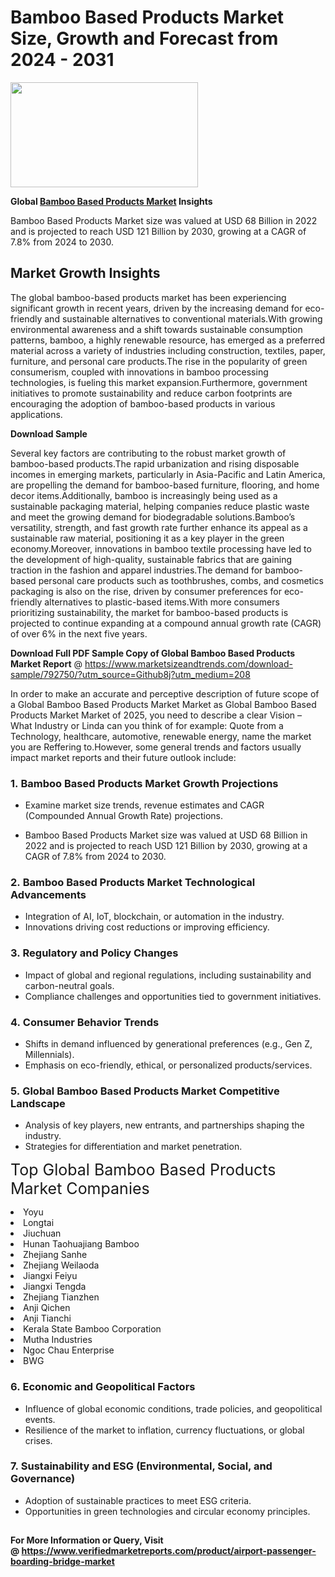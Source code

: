 <H1>Bamboo Based Products Market Size, Growth and Forecast from 2024 - 2031</H1><img class="aligncenter size-medium wp-image-584254" src="https://thirdeyenews.in/wp-content/uploads/2024/09/Global-Market-Research-300x168.jpeg" alt="" width="300" height="168" /><p><strong>Global&nbsp;<a href="https://www.marketsizeandtrends.com/download-sample/792750/?utm_source=Github8j?utm_medium=208">Bamboo Based Products Market</a> Insights</strong></p><p>Bamboo Based Products Market size was valued at USD 68 Billion in 2022 and is projected to reach USD 121 Billion by 2030, growing at a CAGR of 7.8% from 2024 to 2030.</p><p><h2>Market Growth Insights</h2> <p>The global bamboo-based products market has been experiencing significant growth in recent years, driven by the increasing demand for eco-friendly and sustainable alternatives to conventional materials.With growing environmental awareness and a shift towards sustainable consumption patterns, bamboo, a highly renewable resource, has emerged as a preferred material across a variety of industries including construction, textiles, paper, furniture, and personal care products.The rise in the popularity of green consumerism, coupled with innovations in bamboo processing technologies, is fueling this market expansion.Furthermore, government initiatives to promote sustainability and reduce carbon footprints are encouraging the adoption of bamboo-based products in various applications.</p> <p><strong>Download Sample</strong></p> <p>Several key factors are contributing to the robust market growth of bamboo-based products.The rapid urbanization and rising disposable incomes in emerging markets, particularly in Asia-Pacific and Latin America, are propelling the demand for bamboo-based furniture, flooring, and home decor items.Additionally, bamboo is increasingly being used as a sustainable packaging material, helping companies reduce plastic waste and meet the growing demand for biodegradable solutions.Bamboo’s versatility, strength, and fast growth rate further enhance its appeal as a sustainable raw material, positioning it as a key player in the green economy.Moreover, innovations in bamboo textile processing have led to the development of high-quality, sustainable fabrics that are gaining traction in the fashion and apparel industries.The demand for bamboo-based personal care products such as toothbrushes, combs, and cosmetics packaging is also on the rise, driven by consumer preferences for eco-friendly alternatives to plastic-based items.With more consumers prioritizing sustainability, the market for bamboo-based products is projected to continue expanding at a compound annual growth rate (CAGR) of over 6% in the next five years.<p><span class=""><strong>Download Full PDF Sample Copy of Global Bamboo Based Products Market Report</strong> @ <a href="https://www.marketsizeandtrends.com/download-sample/792750/?utm_source=Github8j?utm_medium=208" target="_blank">https://www.marketsizeandtrends.com/download-sample/792750/?utm_source=Github8j?utm_medium=208</a></span></p><p>In order to make an accurate and perceptive description of future scope of a Global&nbsp;Bamboo Based Products Market Market as Global&nbsp;Bamboo Based Products Market Market of 2025, you need to describe a clear Vision &ndash; What Industry or Linda can you think of for example: Quote from a Technology, healthcare, automotive, renewable energy, name the market you are Reffering to.However, some general trends and factors usually impact market reports and their future outlook include:</p><h3>1.&nbsp;<strong>Bamboo Based Products Market Growth Projections</strong></h3><ul><li>Examine market size trends, revenue estimates and CAGR (Compounded Annual Growth Rate) projections.</li><li><p>Bamboo Based Products Market size was valued at USD 68 Billion in 2022 and is projected to reach USD 121 Billion by 2030, growing at a CAGR of 7.8% from 2024 to 2030.</p></li></ul><h3>2.&nbsp;<strong>Bamboo Based Products Market Technological Advancements</strong></h3><ul><li>Integration of AI, IoT, blockchain, or automation in the industry.</li><li>Innovations driving cost reductions or improving efficiency.</li></ul><h3>3.&nbsp;<strong>Regulatory and Policy Changes</strong></h3><ul><li>Impact of global and regional regulations, including sustainability and carbon-neutral goals.</li><li>Compliance challenges and opportunities tied to government initiatives.</li></ul><h3>4.&nbsp;<strong>Consumer Behavior Trends</strong></h3><ul><li>Shifts in demand influenced by generational preferences (e.g., Gen Z, Millennials).</li><li>Emphasis on eco-friendly, ethical, or personalized products/services.</li></ul><h3>5.&nbsp;<strong>Global Bamboo Based Products Market Competitive Landscape</strong></h3><ul><li>Analysis of key players, new entrants, and partnerships shaping the industry.</li><li>Strategies for differentiation and market penetration.</li></ul><p data-pm-slice="1 1 []"><span style="color: inherit; font-family: inherit; font-size: 25px;">Top Global Bamboo Based Products Market Companies</span></p><div class="" data-test-id=""><p><li>Yoyu</li><li> Longtai</li><li> Jiuchuan</li><li> Hunan Taohuajiang Bamboo</li><li> Zhejiang Sanhe</li><li> Zhejiang Weilaoda</li><li> Jiangxi Feiyu</li><li> Jiangxi Tengda</li><li> Zhejiang Tianzhen</li><li> Anji Qichen</li><li> Anji Tianchi</li><li> Kerala State Bamboo Corporation</li><li> Mutha Industries</li><li> Ngoc Chau Enterprise</li><li> BWG</li></p></div><h3>6.&nbsp;<strong>Economic and Geopolitical Factors</strong></h3><ul><li>Influence of global economic conditions, trade policies, and geopolitical events.</li><li>Resilience of the market to inflation, currency fluctuations, or global crises.</li></ul><h3>7.&nbsp;<strong>Sustainability and ESG (Environmental, Social, and Governance)</strong></h3><ul><li>Adoption of sustainable practices to meet ESG criteria.</li><li>Opportunities in green technologies and circular economy principles.</li></ul><h2><strong style="font-size: 14px;">For More Information or Query, Visit @&nbsp;</strong><a style="background-color: #ffffff; font-size: 14px;" href="https://www.marketsizeandtrends.com/report/bamboo-based-products-market/" target="_blank">https://www.verifiedmarketreports.com/product/airport-passenger-boarding-bridge-market</a></h2>